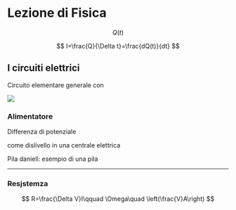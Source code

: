 # Lezione di Fisica


$$
Q(t)
$$


$$
I=\frac{Q}{\Delta t}=\frac{dQ(t)}{dt}
$$


## I circuiti elettrici

Circuito elementare generale con 


![](https://i.imgur.com/uq9vuK7.jpg)

### Alimentatore

Differenza di potenziale


come dislivello in una centrale elettrica


Pila daniell: esempio di una pila


---
### Resjstemza

$$
R=\frac{\Delta V}I\qquad \Omega\quad \left(\frac{V}A\right)
$$

<!--stackedit_data:
eyJoaXN0b3J5IjpbMTM3ODIyOTU0Myw5ODY3MjU2Nl19
-->